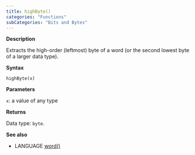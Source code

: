 ```yaml
---
title: highByte()
categories: "Functions"
subCategories: "Bits and Bytes"
---
```


**Description**

Extracts the high-order (leftmost) byte of a word (or the second lowest
byte of a larger data type).

**Syntax**

`highByte(x)`

**Parameters**

`x`: a value of any type

**Returns**

Data type: `byte`.

**See also**

-   LANGUAGE [word()](../../../variables/data-types/word)

